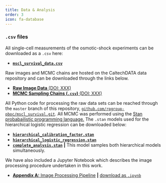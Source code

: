 ```yaml
---
title: Data & Analysis
order: 3
icon: fa-database
---
```


### `.csv` files
All single-cell measurements of the osmotic-shock experiments can be downloaded as a `.csv` here:
* [**`mscl_survival_data.csv`**](mscl_survival_data.csv)

Raw images and MCMC chains are hosted on the CaltechDATA data repository and can be downloaded through the links below.

* [**Raw Image Data** (DOI: XXX)]()
* [**MCMC Sampling Chains (`.csv`)** (DOI: XXX)]()

All Python code for processing the raw data sets can be reached through the `master` branch of this repository, [`github.com/rpgroup-pboc/mscl_survival.git`](http://www.github.com/rpgroup-pboc/mscl_survival.git). All MCMC was performed using the [Stan probabailistic programming language.](www.mc-stan.org) The `.stan` models used for the hierarchical logistic regression can be downloaded below:

* [**`hierarchical_calibration_factor.stan`**](code/hierarchical_calbration_factor.stan)
* [**`hierarchical_logistic_regression.stan`**](code/hierarchical_logistic_regression.stan)
* [**`complete_analysis.stan`**](code/complete_analysis.stan) **\|** This model samples both hierarchical models simultaneously. 

We have also included a Jupyter Notebook which describes the image processing procedure undertaken in this work. 

* [**Appendix A:** Image Processing Pipeline](code/notebooks/appendix_A_image_processing.html) **\|** [download as `.ipynb`](code/notebooks/appendix_A_image_processing.ipynb)